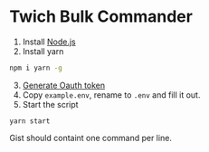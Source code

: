 # Twich Bulk Commander

1. Install [Node.js](https://nodejs.org/en/)
2. Install yarn

```bash
npm i yarn -g
```

3. [Generate Oauth token](https://twitchapps.com/tmi/)
4. Copy `example.env`, rename to `.env` and fill it out.
5. Start the script

```
yarn start
```

Gist should containt one command per line.
